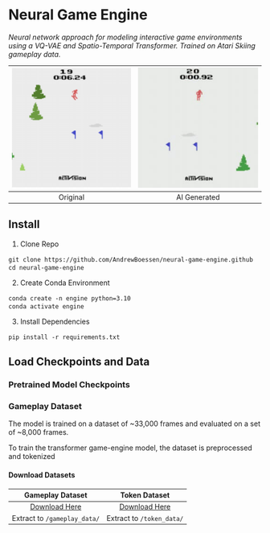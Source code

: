 # Neural Game Engine

_Neural network approach for modeling interactive game environments using a VQ-VAE and Spatio-Temporal Transformer. Trained on Atari Skiing gameplay data._

| ![SkiingGIF](./assets/original.gif) | ![Generated](./assets/game.gif) |
| :---------------------------------: | :-----------------------------: |
|              Original               |          AI Generated           |

## Install

1. Clone Repo

```
git clone https://github.com/AndrewBoessen/neural-game-engine.github
cd neural-game-engine
```

2. Create Conda Environment

```
conda create -n engine python=3.10
conda activate engine
```

3. Install Dependencies

```
pip install -r requirements.txt
```

## Load Checkpoints and Data

### Pretrained Model Checkpoints

### Gameplay Dataset

The model is trained on a dataset of ~33,000 frames and evaluated on a set of ~8,000 frames.

To train the transformer game-engine model, the dataset is preprocessed and tokenized

#### Download Datasets

|                                          Gameplay Dataset                                           |                                            Token Dataset                                            |
| :-------------------------------------------------------------------------------------------------: | :-------------------------------------------------------------------------------------------------: |
| [Download Here](https://drive.google.com/file/d/1mr900bK0xpwiQskSB4KJvwtrbwtnEJcY/view?usp=sharing) | [Download Here](https://drive.google.com/file/d/19UJVwnnpArB_rG6F4Jn3TTqxKfn04mhD/view?usp=sharing) |
|                                    Extract to `/gameplay_data/`                                     |                                      Extract to `/token_data/`                                      |
